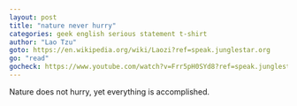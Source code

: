 ```yaml
---
layout: post
title: "nature never hurry"
categories: geek english serious statement t-shirt
author: "Lao Tzu"
goto: https://en.wikipedia.org/wiki/Laozi?ref=speak.junglestar.org
go: "read"
gocheck: https://www.youtube.com/watch?v=Frr5pH0SYd8?ref=speak.junglestar.org
---
```

Nature does not hurry, yet everything is accomplished.
